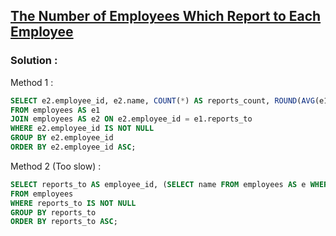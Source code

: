 ## [The Number of Employees Which Report to Each Employee](https://leetcode.com/problems/the-number-of-employees-which-report-to-each-employee)

### Solution :

Method 1 :
```sql
SELECT e2.employee_id, e2.name, COUNT(*) AS reports_count, ROUND(AVG(e1.age)) AS average_age
FROM employees AS e1
JOIN employees AS e2 ON e2.employee_id = e1.reports_to
WHERE e2.employee_id IS NOT NULL
GROUP BY e2.employee_id
ORDER BY e2.employee_id ASC;
```

Method 2 (Too slow) :
```sql
SELECT reports_to AS employee_id, (SELECT name FROM employees AS e WHERE e.employee_id = employees.reports_to) AS name, COUNT(*) AS reports_count, ROUND(AVG(age)) AS average_age
FROM employees
WHERE reports_to IS NOT NULL
GROUP BY reports_to
ORDER BY reports_to ASC;
```

